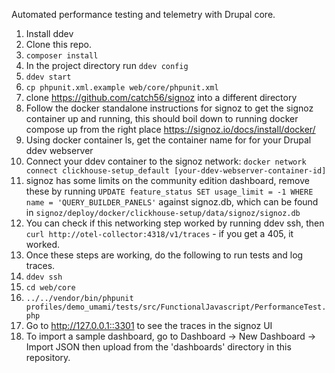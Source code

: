 Automated performance testing and telemetry with Drupal core.

1. Install ddev
1. Clone this repo.
1. `composer install`
1. In the project directory run `ddev config`
1. `ddev start`
1. `cp phpunit.xml.example web/core/phpunit.xml`
1. clone https://github.com/catch56/signoz into a different directory
1. Follow the docker standalone instructions for signoz to get the signoz container up and running, this should boil down to running docker compose up from the right place https://signoz.io/docs/install/docker/
1. Using docker container ls, get the container name for for your Drupal ddev webserver
1. Connect your ddev container to the signoz network: `docker network connect clickhouse-setup_default [your-ddev-webserver-container-id]`
1. signoz has some limits on the community edition dashboard, remove these by running ```UPDATE feature_status SET usage_limit = -1 WHERE name = 'QUERY_BUILDER_PANELS'``` against signoz.db, which can be found in ```signoz/deploy/docker/clickhouse-setup/data/signoz/signoz.db```
1. You can check if this networking step worked by running ddev ssh, then `curl http://otel-collector:4318/v1/traces` - if you get a 405, it worked.
1. Once these steps are working, do the following to run tests and log traces.
1. `ddev ssh`
1. `cd web/core`
1. `../../vendor/bin/phpunit profiles/demo_umami/tests/src/FunctionalJavascript/PerformanceTest.php`
1. Go to http://127.0.0.1::3301 to see the traces in the signoz UI
1. To import a sample dashboard, go to Dashboard -> New Dashboard -> Import JSON then upload from the 'dashboards' directory in this repository.

